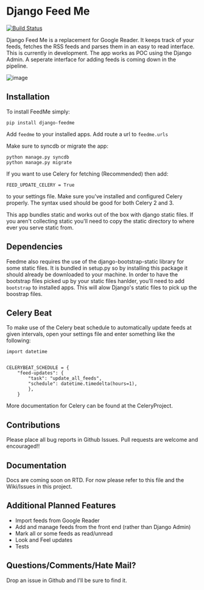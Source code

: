 Django Feed Me
==============

[![Build Status](https://travis-ci.org/dstegelman/django-feedme.png?branch=master)](https://travis-ci.org/dstegelman/django-feedme)

Django Feed Me is a replacement for Google Reader.  It keeps track of your feeds, fetches the RSS feeds
and parses them in an easy to read interface.  This is currently in development.  The app works as POC using the Django
Admin.  A seperate interface for adding feeds is coming down in the pipeline.

![image](http://cl.ly/image/0j2z0y0K1e2e/Screen%20Shot%202013-04-27%20at%209.54.10%20AM.png)


Installation
------------

To install FeedMe simply:

    pip install django-feedme

Add ``feedme`` to your installed apps.  Add route a url to ``feedme.urls``

Make sure to syncdb or migrate the app:

    python manage.py syncdb
    python manage.py migrate


If you want to use Celery for fetching (Recommended) then add:

    FEED_UPDATE_CELERY = True

to your settings file.  Make sure you've installed and configured Celery properly.  The syntax used should be good
for both Celery 2 and 3.

This app bundles static and works out of the box with django static files.  If you aren't collecting static
you'll need to copy the static directory to where ever you serve static from.

Dependencies
------------

Feedme also requires the use of the django-bootstrap-static library for some static files.  It is bundled in setup.py so by installing this package
it should already be downloaded to your machine.  In order to have the bootstrap files picked up by your static files hanlder, you'll need to add
```bootstrap``` to installed apps.  This will alow Django's static files to pick up the boostrap files.


Celery Beat
-----------

To make use of the Celery beat schedule to automatically update feeds at given intervals, open your settings file and
enter something like the following:

    import datetime


    CELERYBEAT_SCHEDULE = {
        "feed-updates": {
            "task": "update_all_feeds",
            "schedule": datetime.timedelta(hours=1),
            },
        }

More documentation for Celery can be found at the CeleryProject.

Contributions
-------------

Please place all bug reports in Github Issues.  Pull requests are welcome and encouraged!!


Documentation
-------------

Docs are coming soon on RTD.  For now please refer to this file and the Wiki/Issues in this project.


Additional Planned Features
---------------------------

* Import feeds from Google Reader
* Add and manage feeds from the front end (rather than Django Admin)
* Mark all or some feeds as read/unread
* Look and Feel updates
* Tests

Questions/Comments/Hate Mail?
-----------------------------

Drop an issue in Github and I'll be sure to find it.